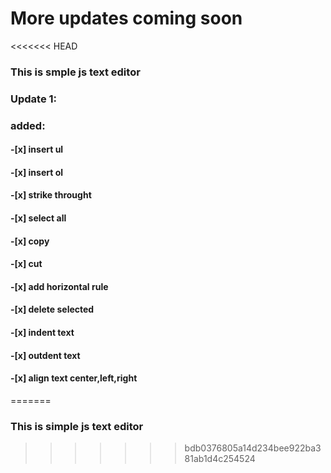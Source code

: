 # More updates coming soon
<<<<<<< HEAD
### This is smple js text editor
### Update 1:
### added:
#### -[x] insert ul
#### -[x]  insert ol
#### -[x]  strike throught
#### -[x] select all
#### -[x] copy
#### -[x] cut
#### -[x] add horizontal rule
#### -[x] delete selected
#### -[x] indent text
#### -[x] outdent text
#### -[x] align text center,left,right
=======
### This is simple js text editor
>>>>>>> bdb0376805a14d234bee922ba381ab1d4c254524
